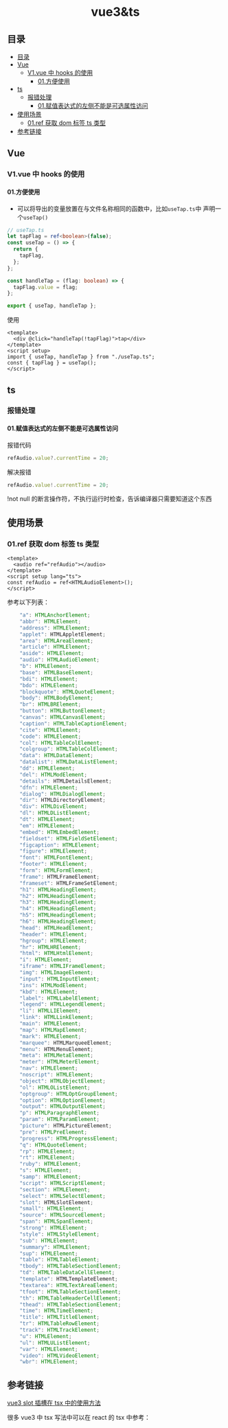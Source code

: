 <div align="center">
  <h1>vue3&ts</h1>
</div>

## 目录

- [目录](#目录)
- [Vue](#vue)
  - [V1.vue 中 hooks 的使用](#v1vue-中-hooks-的使用)
    - [01.方便使用](#01方便使用)
- [ts](#ts)
  - [报错处理](#报错处理)
    - [01.赋值表达式的左侧不能是可选属性访问](#01赋值表达式的左侧不能是可选属性访问)
- [使用场景](#使用场景)
  - [01.ref 获取 dom 标签 ts 类型](#01ref-获取-dom-标签-ts-类型)
- [参考链接](#参考链接)

## Vue

### V1.vue 中 hooks 的使用

#### 01.方便使用

- 可以将导出的变量放置在与文件名称相同的函数中，比如`useTap.ts`中 声明一个`useTap()`

```ts
// useTap.ts
let tapFlag = ref<boolean>(false);
const useTap = () => {
  return {
    tapFlag,
  };
};

const handleTap = (flag: boolean) => {
  tapFlag.value = flag;
};

export { useTap, handleTap };
```

使用

```vue
<template>
  <div @click="handleTap(!tapFlag)">tap</div>
</template>
<script setup>
import { useTap, handleTap } from "./useTap.ts";
const { tapFlag } = useTap();
</script>
```

## ts

### 报错处理

#### 01.赋值表达式的左侧不能是可选属性访问

报错代码

```ts
refAudio.value?.currentTime = 20;
```

解决报错

```ts
refAudio.value!.currentTime = 20;
```

!not null 的断言操作符，不执行运行时检查，告诉编译器只需要知道这个东西

## 使用场景

### 01.ref 获取 dom 标签 ts 类型

```vue
<template>
  <audio ref="refAudio"></audio>
</template>
<script setup lang="ts">
const refAudio = ref<HTMLAudioElement>();
</script>
```

参考以下列表：

```ts
	"a": HTMLAnchorElement;
    "abbr": HTMLElement;
    "address": HTMLElement;
    "applet": HTMLAppletElement;
    "area": HTMLAreaElement;
    "article": HTMLElement;
    "aside": HTMLElement;
    "audio": HTMLAudioElement;
    "b": HTMLElement;
    "base": HTMLBaseElement;
    "bdi": HTMLElement;
    "bdo": HTMLElement;
    "blockquote": HTMLQuoteElement;
    "body": HTMLBodyElement;
    "br": HTMLBRElement;
    "button": HTMLButtonElement;
    "canvas": HTMLCanvasElement;
    "caption": HTMLTableCaptionElement;
    "cite": HTMLElement;
    "code": HTMLElement;
    "col": HTMLTableColElement;
    "colgroup": HTMLTableColElement;
    "data": HTMLDataElement;
    "datalist": HTMLDataListElement;
    "dd": HTMLElement;
    "del": HTMLModElement;
    "details": HTMLDetailsElement;
    "dfn": HTMLElement;
    "dialog": HTMLDialogElement;
    "dir": HTMLDirectoryElement;
    "div": HTMLDivElement;
    "dl": HTMLDListElement;
    "dt": HTMLElement;
    "em": HTMLElement;
    "embed": HTMLEmbedElement;
    "fieldset": HTMLFieldSetElement;
    "figcaption": HTMLElement;
    "figure": HTMLElement;
    "font": HTMLFontElement;
    "footer": HTMLElement;
    "form": HTMLFormElement;
    "frame": HTMLFrameElement;
    "frameset": HTMLFrameSetElement;
    "h1": HTMLHeadingElement;
    "h2": HTMLHeadingElement;
    "h3": HTMLHeadingElement;
    "h4": HTMLHeadingElement;
    "h5": HTMLHeadingElement;
    "h6": HTMLHeadingElement;
    "head": HTMLHeadElement;
    "header": HTMLElement;
    "hgroup": HTMLElement;
    "hr": HTMLHRElement;
    "html": HTMLHtmlElement;
    "i": HTMLElement;
    "iframe": HTMLIFrameElement;
    "img": HTMLImageElement;
    "input": HTMLInputElement;
    "ins": HTMLModElement;
    "kbd": HTMLElement;
    "label": HTMLLabelElement;
    "legend": HTMLLegendElement;
    "li": HTMLLIElement;
    "link": HTMLLinkElement;
    "main": HTMLElement;
    "map": HTMLMapElement;
    "mark": HTMLElement;
    "marquee": HTMLMarqueeElement;
    "menu": HTMLMenuElement;
    "meta": HTMLMetaElement;
    "meter": HTMLMeterElement;
    "nav": HTMLElement;
    "noscript": HTMLElement;
    "object": HTMLObjectElement;
    "ol": HTMLOListElement;
    "optgroup": HTMLOptGroupElement;
    "option": HTMLOptionElement;
    "output": HTMLOutputElement;
    "p": HTMLParagraphElement;
    "param": HTMLParamElement;
    "picture": HTMLPictureElement;
    "pre": HTMLPreElement;
    "progress": HTMLProgressElement;
    "q": HTMLQuoteElement;
    "rp": HTMLElement;
    "rt": HTMLElement;
    "ruby": HTMLElement;
    "s": HTMLElement;
    "samp": HTMLElement;
    "script": HTMLScriptElement;
    "section": HTMLElement;
    "select": HTMLSelectElement;
    "slot": HTMLSlotElement;
    "small": HTMLElement;
    "source": HTMLSourceElement;
    "span": HTMLSpanElement;
    "strong": HTMLElement;
    "style": HTMLStyleElement;
    "sub": HTMLElement;
    "summary": HTMLElement;
    "sup": HTMLElement;
    "table": HTMLTableElement;
    "tbody": HTMLTableSectionElement;
    "td": HTMLTableDataCellElement;
    "template": HTMLTemplateElement;
    "textarea": HTMLTextAreaElement;
    "tfoot": HTMLTableSectionElement;
    "th": HTMLTableHeaderCellElement;
    "thead": HTMLTableSectionElement;
    "time": HTMLTimeElement;
    "title": HTMLTitleElement;
    "tr": HTMLTableRowElement;
    "track": HTMLTrackElement;
    "u": HTMLElement;
    "ul": HTMLUListElement;
    "var": HTMLElement;
    "video": HTMLVideoElement;
    "wbr": HTMLElement;

```

## 参考链接

[vue3 slot 插槽在 tsx 中的使用方法](https://blog.csdn.net/weixin_45291937/article/details/127869765)

很多 vue3 中 tsx 写法中可以在 react 的 tsx 中参考：
